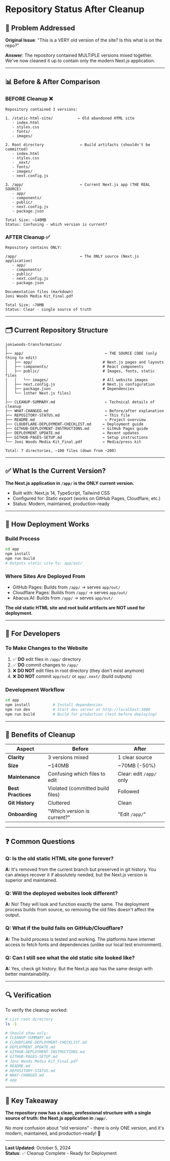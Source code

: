 # Repository Status After Cleanup

## 🎯 Problem Addressed

**Original Issue**: "This is a VERY old version of the site? Is this what is on the repo?"

**Answer**: The repository contained MULTIPLE versions mixed together. We've now cleaned it up to contain only the modern Next.js application.

---

## 📊 Before & After Comparison

### BEFORE Cleanup ❌
```
Repository contained 3 versions:

1. /static-html-site/           ← Old abandoned HTML site
   - index.html
   - styles.css
   - fonts/
   - images/

2. Root directory                ← Build artifacts (shouldn't be committed)
   - index.html
   - styles.css  
   - _next/
   - fonts/
   - images/
   - next.config.js

3. /app/                         ← Current Next.js app (THE REAL SOURCE)
   - app/
   - components/
   - public/
   - next.config.js
   - package.json

Total Size: ~140MB
Status: Confusing - which version is current?
```

### AFTER Cleanup ✅
```
Repository contains ONLY:

/app/                            ← The ONLY source (Next.js application)
   - app/
   - components/
   - public/
   - next.config.js
   - package.json

Documentation files (markdown)
Joni Woods Media Kit_Final.pdf

Total Size: ~70MB
Status: Clear - single source of truth
```

---

## 🗂️ Current Repository Structure

```
joniwoods-transformation/
│
├── app/                                    ← THE SOURCE CODE (only thing to edit)
│   ├── app/                               # Next.js pages and layouts
│   ├── components/                        # React components
│   ├── public/                            # Images, fonts, static files
│   │   └── images/                        # All website images
│   ├── next.config.js                     # Next.js configuration
│   ├── package.json                       # Dependencies
│   └── [other Next.js files]
│
├── CLEANUP-SUMMARY.md                      ← Technical details of cleanup
├── WHAT-CHANGED.md                         ← Before/after explanation
├── REPOSITORY-STATUS.md                    ← This file
├── README.md                               ← Project overview
├── CLOUDFLARE-DEPLOYMENT-CHECKLIST.md     ← Deployment guide
├── GITHUB-DEPLOYMENT-INSTRUCTIONS.md      ← GitHub Pages guide
├── DEPLOYMENT_UPDATE.md                   ← Recent updates
├── GITHUB-PAGES-SETUP.md                  ← Setup instructions
└── Joni Woods Media Kit_Final.pdf         ← Media/press kit

Total: 7 directories, ~100 files (down from ~200)
```

---

## ✅ What Is the Current Version?

**The Next.js application in `/app/` is the ONLY current version.**

- Built with: Next.js 14, TypeScript, Tailwind CSS
- Configured for: Static export (works on GitHub Pages, Cloudflare, etc.)
- Status: Modern, maintained, production-ready

---

## 🚀 How Deployment Works

### Build Process
```bash
cd app
npm install
npm run build
# Outputs static site to: app/out/
```

### Where Sites Are Deployed From
- GitHub Pages: Builds from `/app/` → serves `app/out/`
- Cloudflare Pages: Builds from `/app/` → serves `app/out/`
- Abacus.AI: Builds from `/app/` → serves `app/out/`

**The old static HTML site and root build artifacts are NOT used for deployment.**

---

## 📝 For Developers

### To Make Changes to the Website

1. ✅ **DO** edit files in `/app/` directory
2. ✅ **DO** commit changes to `/app/` 
3. ❌ **DO NOT** edit files in root directory (they don't exist anymore)
4. ❌ **DO NOT** commit `app/out/` or `app/.next/` (build outputs)

### Development Workflow
```bash
cd app
npm install          # Install dependencies
npm run dev          # Start dev server at http://localhost:3000
npm run build        # Build for production (test before deploying)
```

---

## 🎉 Benefits of Cleanup

| Aspect | Before | After |
|--------|--------|-------|
| **Clarity** | 3 versions mixed | 1 clear source |
| **Size** | ~140MB | ~70MB (-50%) |
| **Maintenance** | Confusing which files to edit | Clear: edit `/app/` only |
| **Best Practices** | Violated (committed build files) | Followed |
| **Git History** | Cluttered | Clean |
| **Onboarding** | "Which version is current?" | "Edit `/app/`" |

---

## ❓ Common Questions

### Q: Is the old static HTML site gone forever?
**A:** It's removed from the current branch but preserved in git history. You can always recover it if absolutely needed, but the Next.js version is superior and maintained.

### Q: Will the deployed websites look different?
**A:** No! They will look and function exactly the same. The deployment process builds from source, so removing the old files doesn't affect the output.

### Q: What if the build fails on GitHub/Cloudflare?
**A:** The build process is tested and working. The platforms have internet access to fetch fonts and dependencies (unlike our local test environment).

### Q: Can I still see what the old static site looked like?
**A:** Yes, check git history. But the Next.js app has the same design with better maintainability.

---

## 🔍 Verification

To verify the cleanup worked:

```bash
# List root directory
ls -1

# Should show only:
# CLEANUP-SUMMARY.md
# CLOUDFLARE-DEPLOYMENT-CHECKLIST.md
# DEPLOYMENT_UPDATE.md
# GITHUB-DEPLOYMENT-INSTRUCTIONS.md
# GITHUB-PAGES-SETUP.md
# Joni Woods Media Kit_Final.pdf
# README.md
# REPOSITORY-STATUS.md
# WHAT-CHANGED.md
# app
```

---

## 📌 Key Takeaway

**The repository now has a clean, professional structure with a single source of truth: the Next.js application in `/app/`.**

No more confusion about "old versions" - there is only ONE version, and it's modern, maintained, and production-ready! 🎉

---

**Last Updated**: October 5, 2024  
**Status**: ✅ Cleanup Complete - Ready for Deployment
